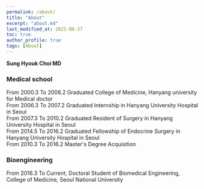 ```yaml
---
permalink: /about/
title: "About"
excerpt: "about.md"
last_modified_at: 2021-08-27
toc: true
author_profile: true
tags: [About]
---
```


**Sung Hyouk Choi MD**<br>

### Medical school
From 2000.3 To 2006.2 Graduated College of Medicine, Hanyang university for Medical doctor<br>
From 2006.3 To 2007.2 Graduated Internship in Hanyang University Hospital in Seoul<br>
From 2007.3 To 2010.2 Graduated Resident of Surgery in Hanyang University Hospital in Seoul<br>
From 2014.5 To 2016.2 Graduated Fellowship of Endocrine Surgery in Hanyang University Hospital in Seoul<br>
From 2010.3 To 2016.2 Master's Degree Acquisition<br>

### Bioengineering<br>
From 2016.3 To Current, Doctoral Student of Biomedical Engineering, College of Medicine, Seoul National University<br>
